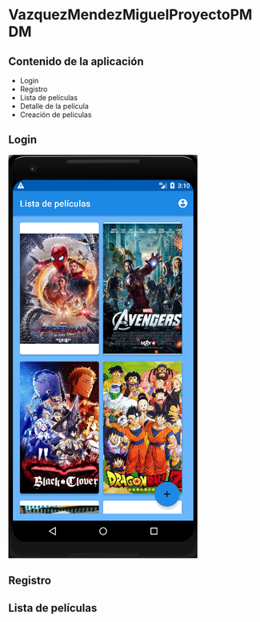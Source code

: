 # VazquezMendezMiguelProyectoPMDM

## Contenido de la aplicación

- Login
- Registro
- Lista de películas
- Detalle de la película
- Creación de peliculas


## Login
![Login](imagenes/lista.png)

## Registro


## Lista de películas

